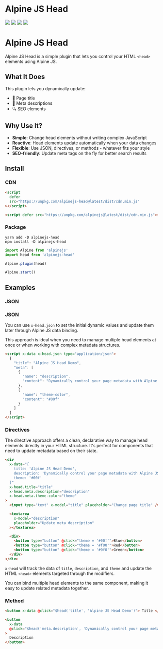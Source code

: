 # Alpine JS Head

![](https://img.shields.io/bundlephobia/min/alpinejs-head)
![](https://img.shields.io/npm/v/alpinejs-head)
![](https://img.shields.io/npm/dt/alpinejs-head)
![](https://img.shields.io/github/license/markmead/alpinejs-head)

# Alpine JS Head

Alpine JS Head is a simple plugin that lets you control your HTML `<head>`
elements using Alpine JS.

## What It Does

This plugin lets you dynamically update:

- 📄 Page title
- 📝 Meta descriptions
- 🔍 SEO elements

## Why Use It?

- **Simple**: Change head elements without writing complex JavaScript
- **Reactive**: Head elements update automatically when your data changes
- **Flexible**: Use JSON, directives, or methods - whatever fits your style
- **SEO-friendly**: Update meta tags on the fly for better search results

## Install

### CDN

```html
<script
  defer
  src="https://unpkg.com/alpinejs-head@latest/dist/cdn.min.js"
></script>

<script defer src="https://unpkg.com/alpinejs@latest/dist/cdn.min.js"></script>
```

### Package

```shell
yarn add -D alpinejs-head
npm install -D alpinejs-head
```

```js
import Alpine from 'alpinejs'
import head from 'alpinejs-head'

Alpine.plugin(head)

Alpine.start()
```

## Examples

### JSON

### JSON

You can use `x-head.json` to set the initial dynamic values and update them
later through Alpine JS data binding.

This approach is ideal when you need to manage multiple head elements at once or
when working with complex metadata structures.

```html
<script x-data x-head.json type="application/json">
  {
    "title": "Alpine JS Head Demo",
    "meta": [
      {
        "name": "description",
        "content": "Dynamically control your page metadata with Alpine JS Head"
      },
      {
        "name": "theme-color",
        "content": "#00f"
      }
    ]
  }
</script>
```

### Directives

The directive approach offers a clean, declarative way to manage head elements
directly in your HTML structure. It's perfect for components that need to update
metadata based on their state.

```html
<div
  x-data="{
    title: 'Alpine JS Head Demo',
    description: 'Dynamically control your page metadata with Alpine JS Head',
    theme: '#00f'
  }"
  x-head.title="title"
  x-head.meta.description="description"
  x-head.meta.theme-color="theme"
>
  <input type="text" x-model="title" placeholder="Change page title" />

  <textarea
    x-model="description"
    placeholder="Update meta description"
  ></textarea>

  <div>
    <button type="button" @click="theme = '#00f'">Blue</button>
    <button type="button" @click="theme = '#f00'">Red</button>
    <button type="button" @click="theme = '#0f0'">Green</button>
  </div>
</div>
```

`x-head` will track the data of `title`, `description`, and `theme` and update
the HTML `<head>` elements targeted through the modifiers.

You can bind multiple head elements to the same component, making it easy to
update related metadata together.

### Method

```html
<button x-data @click="$head('title', 'Alpine JS Head Demo')"> Title </button>

<button
  x-data
  @click="$head('meta.description', 'Dynamically control your page metadata with Alpine JS Head')"
>
  Description
</button>
```
